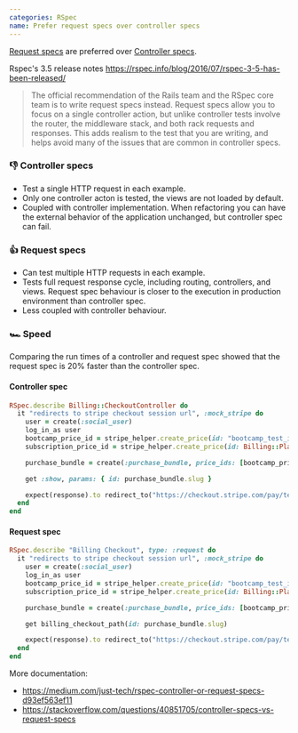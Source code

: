 ```yaml
---
categories: RSpec
name: Prefer request specs over controller specs
---
```


[Request specs](https://rspec.info/features/6-0/rspec-rails/request-specs/request-spec/) are preferred over [Controller specs](https://rspec.info/features/6-0/rspec-rails/controller-specs/).

Rspec's 3.5 release notes https://rspec.info/blog/2016/07/rspec-3-5-has-been-released/
> The official recommendation of the Rails team and the RSpec core team is to write request specs instead.
> Request specs allow you to focus on a single controller action, but unlike controller tests involve the router,
> the middleware stack, and both rack requests and responses. This adds realism to the test that you are writing,
> and helps avoid many of the issues that are common in controller specs.


### 👎 Controller specs

- Test a single HTTP request in each example.
- Only one controller acton is tested, the views are not loaded by default.
- Coupled with controller implementation. When refactoring you can have the external behavior of the application unchanged, but controller spec can fail.

### 👍 Request specs

- Can test multiple HTTP requests in each example.
- Tests full request response cycle, including routing, controllers, and views. Request spec behaviour is closer to the execution in production environment than controller spec.
- Less coupled with controller behaviour.

### 🏎️ Speed

Comparing the run times of a controller and request spec showed that the request spec is 20% faster than the controller spec.

#### Controller spec
```ruby
RSpec.describe Billing::CheckoutController do
  it "redirects to stripe checkout session url", :mock_stripe do
    user = create(:social_user)
    log_in_as user
    bootcamp_price_id = stripe_helper.create_price(id: "bootcamp_test_id").id
    subscription_price_id = stripe_helper.create_price(id: Billing::Plan.pro_annual.id).id

    purchase_bundle = create(:purchase_bundle, price_ids: [bootcamp_price_id, subscription_price_id])

    get :show, params: { id: purchase_bundle.slug }

    expect(response).to redirect_to("https://checkout.stripe.com/pay/test_cs_3")
  end
end
```


#### Request spec
```ruby
RSpec.describe "Billing Checkout", type: :request do
  it "redirects to stripe checkout session url", :mock_stripe do
    user = create(:social_user)
    log_in_as user
    bootcamp_price_id = stripe_helper.create_price(id: "bootcamp_test_id").id
    subscription_price_id = stripe_helper.create_price(id: Billing::Plan.pro_annual.id).id

    purchase_bundle = create(:purchase_bundle, price_ids: [bootcamp_price_id, subscription_price_id])

    get billing_checkout_path(id: purchase_bundle.slug)

    expect(response).to redirect_to("https://checkout.stripe.com/pay/test_cs_3")
  end
end

```

More documentation:
- https://medium.com/just-tech/rspec-controller-or-request-specs-d93ef563ef11
- https://stackoverflow.com/questions/40851705/controller-specs-vs-request-specs
